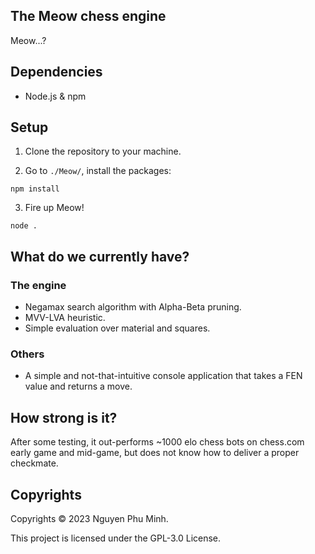 ## The Meow chess engine

Meow...?


## Dependencies 

* Node.js & npm


## Setup

1. Clone the repository to your machine.

2. Go to `./Meow/`, install the packages:
```
npm install
```

3. Fire up Meow!

```
node .
```

## What do we currently have?

### The engine

* Negamax search algorithm with Alpha-Beta pruning.
* MVV-LVA heuristic.
* Simple evaluation over material and squares.

### Others

* A simple and not-that-intuitive console application that takes a FEN value and returns a move.


## How strong is it?

After some testing, it out-performs ~1000 elo chess bots on chess.com early game and mid-game, but does not know how to deliver a proper checkmate.


## Copyrights

Copyrights © 2023 Nguyen Phu Minh.

This project is licensed under the GPL-3.0 License.
